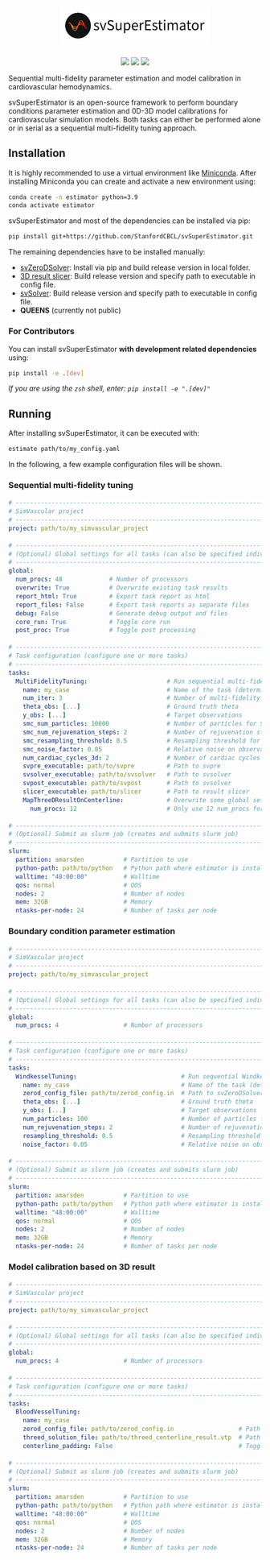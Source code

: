 <h1 align="center">
<img src="doc/source/img/logo.png" width="300">
</h1>

<p align="center">
<img src="https://github.com/StanfordCBCL/svSuperEstimator/actions/workflows/codechecks.yml/badge.svg"/>
<img src="https://github.com/StanfordCBCL/svSuperEstimator/actions/workflows/test.yml/badge.svg"/>
<img src="https://github.com/StanfordCBCL/svSuperEstimator/actions/workflows/documentation.yml/badge.svg"/>
</p>

Sequential multi-fidelity parameter estimation and model calibration in
cardiovascular hemodynamics.

svSuperEstimator is an open-source framework to perform boundary conditions
parameter estimation and 0D-3D model calibrations for
cardiovascular simulation models. Both tasks can either be performed alone or
in serial as a sequential multi-fidelity tuning approach.

## Installation

It is highly recommended to use a virtual environment like
[Miniconda](https://docs.conda.io/en/latest/miniconda.html).
After installing Miniconda you can create and activate a new environment using:

```bash
conda create -n estimator python=3.9
conda activate estimator
```

svSuperEstimator and most of the dependencies can be installed via pip:

```bash
pip install git+https://github.com/StanfordCBCL/svSuperEstimator.git
```

The remaining dependencies have to be installed manually:

* [svZeroDSolver](https://github.com/richterjakob/svZeroDSolver): Install via pip and build release version in local folder.
* [3D result slicer](https://gitlab.com/sanddorn/sanddorn-toolbox/-/tree/main/slicer): Build release version and specify path to executable in config file.
* [svSolver](https://github.com/SimVascular/svSolver): Build release version and specify path to executable in config file.
* **QUEENS** (currently not public)

### For Contributors

You can install svSuperEstimator **with development related dependencies**
using:

```bash
pip install -e .[dev]
```

*If you are using the `zsh` shell, enter: `pip install -e ".[dev]"`*

## Running

After installing svSuperEstimator, it can be executed with:

```bash
estimate path/to/my_config.yaml
```

In the following, a few example configuration files will be shown.

### Sequential multi-fidelity tuning

```yaml
# -------------------------------------------------------------------------------------------
# SimVascular project
# -------------------------------------------------------------------------------------------
project: path/to/my_simvascular_project

# -------------------------------------------------------------------------------------------
# (Optional) Global settings for all tasks (can also be specified individually for each task)
# -------------------------------------------------------------------------------------------
global:
  num_procs: 48             # Number of processors
  overwrite: True           # Overwrite existing task results
  report_html: True         # Export task report as html
  report_files: False       # Export task reports as separate files
  debug: False              # Generate debug output and files
  core_run: True            # Toggle core run
  post_proc: True           # Toggle post processing

# -------------------------------------------------------------------------------------------
# Task configuration (configure one or more tasks)
# -------------------------------------------------------------------------------------------
tasks:
  MultiFidelityTuning:                      # Run sequential multi-fidelity tuning
    name: my_case                           # Name of the task (determines the folder name)
    num_iter: 3                             # Number of multi-fidelity iterations to perform
    theta_obs: [...]                        # Ground truth theta
    y_obs: [...]                            # Target observations
    smc_num_particles: 10000                # Number of particles for Sequential-Monte-Carlo
    smc_num_rejuvenation_steps: 2           # Number of rejuvenation steps for Sequential-Monte-Carlo
    smc_resampling_threshold: 0.5           # Resampling threshold for Sequential-Monte-Carlo
    smc_noise_factor: 0.05                  # Relative noise on observations (relative standard deviation)
    num_cardiac_cycles_3d: 2                # Number of cardiac cycles to simulate in 3D
    svpre_executable: path/to/svpre         # Path to svpre
    svsolver_executable: path/to/svsolver   # Path to svsolver
    svpost_executable: path/to/svpost       # Path to svsolver
    slicer_executable: path/to/slicer       # Path to result slicer
    MapThreeDResultOnCenterline:            # Overwrite some global settings for task MapThreeDResultOnCenterline
      num_procs: 12                         # Only use 12 num_procs for 3D-0D mapping

# -------------------------------------------------------------------------------------------
# (Optional) Submit as slurm job (creates and submits slurm job)
# -------------------------------------------------------------------------------------------
slurm:
  partition: amarsden           # Partition to use
  python-path: path/to/python   # Python path where estimator is installed
  walltime: "48:00:00"          # Walltime
  qos: normal                   # QOS
  nodes: 2                      # Number of nodes
  mem: 32GB                     # Memory
  ntasks-per-node: 24           # Number of tasks per node
```

### Boundary condition parameter estimation

```yaml
# -------------------------------------------------------------------------------------------
# SimVascular project
# -------------------------------------------------------------------------------------------
project: path/to/my_simvascular_project

# -------------------------------------------------------------------------------------------
# (Optional) Global settings for all tasks (can also be specified individually for each task)
# -------------------------------------------------------------------------------------------
global: 
  num_procs: 4                  # Number of processors

# -------------------------------------------------------------------------------------------
# Task configuration (configure one or more tasks)
# -------------------------------------------------------------------------------------------
tasks:
  WindkesselTuning:                             # Run sequential Windkessel tuning
    name: my_case                               # Name of the task (determines the folder name)
    zerod_config_file: path/to/zerod_config.in  # Path to svZeroDSolver input file
    theta_obs: [...]                            # Ground truth theta
    y_obs: [...]                                # Target observations
    num_particles: 100                          # Number of particles for Sequential-Monte-Carlo
    num_rejuvenation_steps: 2                   # Number of rejuvenation steps for Sequential-Monte-Carlo
    resampling_threshold: 0.5                   # Resampling threshold for Sequential-Monte-Carlo
    noise_factor: 0.05                          # Relative noise on observations (relative standard deviation)

# -------------------------------------------------------------------------------------------
# (Optional) Submit as slurm job (creates and submits slurm job)
# -------------------------------------------------------------------------------------------
slurm:
  partition: amarsden           # Partition to use
  python-path: path/to/python   # Python path where estimator is installed
  walltime: "48:00:00"          # Walltime
  qos: normal                   # QOS
  nodes: 2                      # Number of nodes
  mem: 32GB                     # Memory
  ntasks-per-node: 24           # Number of tasks per node
```

### Model calibration based on 3D result

```yaml
# -------------------------------------------------------------------------------------------
# SimVascular project
# -------------------------------------------------------------------------------------------
project: path/to/my_simvascular_project

# -------------------------------------------------------------------------------------------
# (Optional) Global settings for all tasks (can also be specified individually for each task)
# -------------------------------------------------------------------------------------------
global:
  num_procs: 4                  # Number of processors

# -------------------------------------------------------------------------------------------
# Task configuration (configure one or more tasks)
# -------------------------------------------------------------------------------------------
tasks:
  BloodVesselTuning:
    name: my_case
    zerod_config_file: path/to/zerod_config.in                  # Path to svZeroDSolver input file
    threed_solution_file: path/to/threed_centerline_result.vtp  # Path 3D result mapped on centerline
    centerline_padding: False                                   # Toggle padding over border nodes in centerline result

# -------------------------------------------------------------------------------------------
# (Optional) Submit as slurm job (creates and submits slurm job)
# -------------------------------------------------------------------------------------------
slurm:
  partition: amarsden           # Partition to use
  python-path: path/to/python   # Python path where estimator is installed
  walltime: "48:00:00"          # Walltime
  qos: normal                   # QOS
  nodes: 2                      # Number of nodes
  mem: 32GB                     # Memory
  ntasks-per-node: 24           # Number of tasks per node
```
